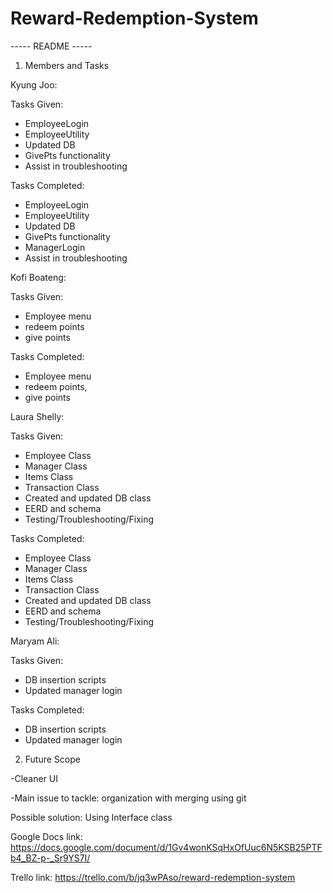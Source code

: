 # Reward-Redemption-System
----- README -----

1. Members and Tasks

Kyung Joo: 

Tasks Given: 
- EmployeeLogin
- EmployeeUtility
- Updated DB
- GivePts functionality
- Assist in troubleshooting

Tasks Completed:
- EmployeeLogin
- EmployeeUtility
- Updated DB
- GivePts functionality
- ManagerLogin
- Assist in troubleshooting

Kofi Boateng: 

Tasks Given: 
- Employee menu
- redeem points
- give points

Tasks Completed: 
- Employee menu
- redeem points,
- give points

Laura Shelly: 

Tasks Given:
- Employee Class
- Manager Class
- Items Class
- Transaction Class
- Created and updated DB class
- EERD and schema
- Testing/Troubleshooting/Fixing


Tasks Completed:
- Employee Class
- Manager Class
- Items Class
- Transaction Class
- Created and updated DB class
- EERD and schema
- Testing/Troubleshooting/Fixing

Maryam Ali: 

Tasks Given:
-  DB insertion scripts
-  Updated manager login

Tasks Completed:
-  DB insertion scripts
-  Updated manager login

2. Future Scope

-Cleaner UI

-Main issue to tackle: organization with merging using git

  Possible solution: Using Interface class


Google Docs link: https://docs.google.com/document/d/1Gv4wonKSqHxOfUuc6N5KSB25PTFb4_BZ-p-_Sr9YS7I/

Trello link: https://trello.com/b/jq3wPAso/reward-redemption-system



